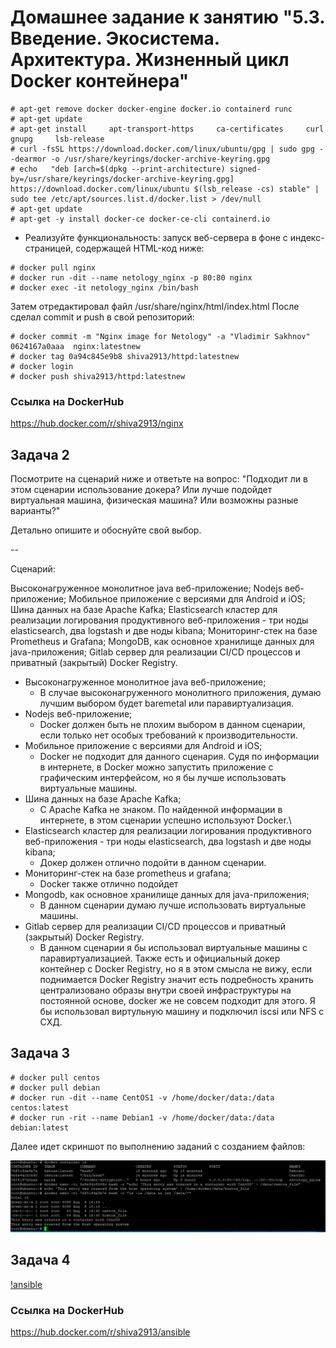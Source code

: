 # Домашнее задание к занятию "5.3. Введение. Экосистема. Архитектура. Жизненный цикл Docker контейнера"


```console
# apt-get remove docker docker-engine docker.io containerd runc
# apt-get update
# apt-get install     apt-transport-https     ca-certificates     curl     gnupg     lsb-release
# curl -fsSL https://download.docker.com/linux/ubuntu/gpg | sudo gpg --dearmor -o /usr/share/keyrings/docker-archive-keyring.gpg
# echo   "deb [arch=$(dpkg --print-architecture) signed-by=/usr/share/keyrings/docker-archive-keyring.gpg] https://download.docker.com/linux/ubuntu $(lsb_release -cs) stable" | sudo tee /etc/apt/sources.list.d/docker.list > /dev/null
# apt-get update
# apt-get -y install docker-ce docker-ce-cli containerd.io
```

* Реализуйте функциональность: запуск веб-сервера в фоне с индекс-страницей, содержащей HTML-код ниже:

```console
# docker pull nginx
# docker run -dit --name netology_nginx -p 80:80 nginx
# docker exec -it netology_nginx /bin/bash
```

Затем отредактировал файл  /usr/share/nginx/html/index.html
После сделал commit и push  в свой репозиторий:

```console
# docker commit -m "Nginx image for Netology" -a "Vladimir Sakhnov" 0624167a0aaa  nginx:latestnew 
# docker tag 0a94c845e9b8 shiva2913/httpd:latestnew
# docker login
# docker push shiva2913/httpd:latestnew
```
### Ссылка на DockerHub
https://hub.docker.com/r/shiva2913/nginx


## Задача 2
Посмотрите на сценарий ниже и ответьте на вопрос: "Подходит ли в этом сценарии использование докера? Или лучше подойдет виртуальная машина, физическая машина? Или возможны разные варианты?"

Детально опишите и обоснуйте свой выбор.

--

Сценарий:

Высоконагруженное монолитное java веб-приложение;
Nodejs веб-приложение;
Мобильное приложение c версиями для Android и iOS;
Шина данных на базе Apache Kafka;
Elasticsearch кластер для реализации логирования продуктивного веб-приложения - три ноды elasticsearch, два logstash и две ноды kibana;
Мониторинг-стек на базе Prometheus и Grafana;
MongoDB, как основное хранилище данных для java-приложения;
Gitlab сервер для реализации CI/CD процессов и приватный (закрытый) Docker Registry.

* Высоконагруженное монолитное java веб-приложение;
  * В случае высоконагруженного монолитного приложения, думаю лучшим выбором будет baremetal или паравиртуализация.
* Nodejs веб-приложение;
  * Docker должен быть не плохим выбором в данном сценарии, если только нет особых требований к производительности.
* Мобильное приложение c версиями для Android и iOS;
  * Docker не подходит для данного сценария. Судя по информации в интернете, в Docker можно запустить приложение с графическим интерфейсом, но я бы лучше использовать виртуальные машины.
* Шина данных на базе Apache Kafka;
  * C Apache Kafka не знаком. По найденной информации в интернете, в этом сценарии успешно используют Docker.\
* Elasticsearch кластер для реализации логирования продуктивного веб-приложения - три ноды elasticsearch, два logstash и две ноды kibana;
  * Докер должен отлично подойти в данном сценарии.
* Мониторинг-стек на базе prometheus и grafana;
  * Docker также отлично подойдет
* Mongodb, как основное хранилище данных для java-приложения;
  * В данном сценарии думаю лучше использовать виртуальные машины.
* Gitlab сервер для реализации CI/CD процессов и приватный (закрытый) Docker Registry.
  * В данном сценарии я бы использовал виртуальные машины с паравиртуализацией. Также есть и официальный докер контейнер с Docker Registry, но я в этом смысла не вижу, если поднимается Docker Registry значит есть подребность хранить централизовано образы внутри своей инфраструктуры на постоянной основе, docker же не совсем подходит для этого. Я бы использовал виртульную машину и подключил iscsi или NFS с СХД.


## Задача 3

```Console
# docker pull centos
# docker pull debian
# docker run -dit --name CentOS1 -v /home/docker/data:/data centos:latest
# docker run -rit --name Debian1 -v /home/docker/data:/data debian:latest
```
Далее идет скриншот по выполнению заданий с созданием файлов:

![files](hw_5.3_files_docker_data.PNG)

## Задача 4

[!ansible](hw_5.3_docker_build_ansible.PNG)

### Ссылка на DockerHub
https://hub.docker.com/r/shiva2913/ansible
